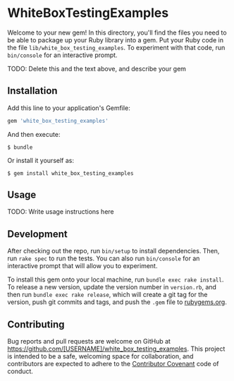 # WhiteBoxTestingExamples

Welcome to your new gem! In this directory, you'll find the files you need to be able to package up your Ruby library into a gem. Put your Ruby code in the file `lib/white_box_testing_examples`. To experiment with that code, run `bin/console` for an interactive prompt.

TODO: Delete this and the text above, and describe your gem

## Installation

Add this line to your application's Gemfile:

```ruby
gem 'white_box_testing_examples'
```

And then execute:

    $ bundle

Or install it yourself as:

    $ gem install white_box_testing_examples

## Usage

TODO: Write usage instructions here

## Development

After checking out the repo, run `bin/setup` to install dependencies. Then, run `rake spec` to run the tests. You can also run `bin/console` for an interactive prompt that will allow you to experiment.

To install this gem onto your local machine, run `bundle exec rake install`. To release a new version, update the version number in `version.rb`, and then run `bundle exec rake release`, which will create a git tag for the version, push git commits and tags, and push the `.gem` file to [rubygems.org](https://rubygems.org).

## Contributing

Bug reports and pull requests are welcome on GitHub at https://github.com/[USERNAME]/white_box_testing_examples. This project is intended to be a safe, welcoming space for collaboration, and contributors are expected to adhere to the [Contributor Covenant](http://contributor-covenant.org) code of conduct.


